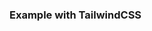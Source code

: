 <docs-decorative-header title="Grid">
    <!-- TODO: Add a short description about Grid. -->
</docs-decorative-header>

<docs-pill-row>
  <docs-pill href="https://www.w3.org/WAI/ARIA/apg/patterns/grid/" title="ARIA pattern"/>
  <!-- TODO: Add a link to the Grid API reference. -->
</docs-pill-row>


<!-- TODO: Add a top level component preview with code example hidden.

<docs-code-multifile preview themed hideCode path="adev/src/content/examples/aria/src/grid/app/app.component.ts">
  <docs-code header="app/app.component.html" path="adev/src/content/examples/aria/src/grid/app/app.component.html"/>
  <docs-code header="app/app.component.ts" path="adev/src/content/examples/aria/src/grid/app/app.component.ts"/>
  <docs-code header="app/app.component.css" path="adev/src/content/examples/aria/src/grid/app/app.component.css"/>
</docs-code-multifile>

-->

### Example with TailwindCSS

<!-- TODO: Add more code examples with different styles. -->
